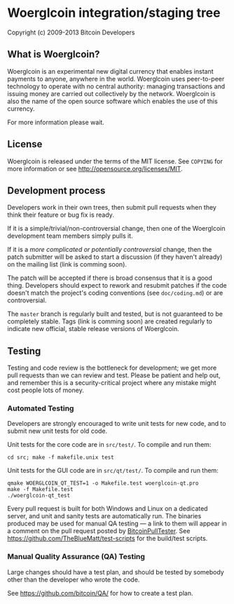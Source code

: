 Woerglcoin integration/staging tree
=================================


Copyright (c) 2009-2013 Bitcoin Developers

What is Woerglcoin?
-----------------

Woerglcoin is an experimental new digital currency that enables instant payments to
anyone, anywhere in the world. Woerglcoin uses peer-to-peer technology to operate
with no central authority: managing transactions and issuing money are carried
out collectively by the network. Woerglcoin is also the name of the open source
software which enables the use of this currency.

For more information please wait.

License
-------

Woerglcoin is released under the terms of the MIT license. See `COPYING` for more
information or see http://opensource.org/licenses/MIT.

Development process
-------------------

Developers work in their own trees, then submit pull requests when they think
their feature or bug fix is ready.

If it is a simple/trivial/non-controversial change, then one of the Woerglcoin
development team members simply pulls it.

If it is a *more complicated or potentially controversial* change, then the patch
submitter will be asked to start a discussion (if they haven't already) on the
mailing list (link is comming soon).

The patch will be accepted if there is broad consensus that it is a good thing.
Developers should expect to rework and resubmit patches if the code doesn't
match the project's coding conventions (see `doc/coding.md`) or are
controversial.

The `master` branch is regularly built and tested, but is not guaranteed to be
completely stable. Tags (link is comming soon) are created
regularly to indicate new official, stable release versions of Woerglcoin.

Testing
-------

Testing and code review is the bottleneck for development; we get more pull
requests than we can review and test. Please be patient and help out, and
remember this is a security-critical project where any mistake might cost people
lots of money.

### Automated Testing

Developers are strongly encouraged to write unit tests for new code, and to
submit new unit tests for old code.

Unit tests for the core code are in `src/test/`. To compile and run them:

    cd src; make -f makefile.unix test

Unit tests for the GUI code are in `src/qt/test/`. To compile and run them:

    qmake WOERGLCOIN_QT_TEST=1 -o Makefile.test woerglcoin-qt.pro
    make -f Makefile.test
    ./woerglcoin-qt_test

Every pull request is built for both Windows and Linux on a dedicated server,
and unit and sanity tests are automatically run. The binaries produced may be
used for manual QA testing — a link to them will appear in a comment on the
pull request posted by [BitcoinPullTester](https://github.com/BitcoinPullTester). See https://github.com/TheBlueMatt/test-scripts
for the build/test scripts.

### Manual Quality Assurance (QA) Testing

Large changes should have a test plan, and should be tested by somebody other
than the developer who wrote the code.

See https://github.com/bitcoin/QA/ for how to create a test plan.
